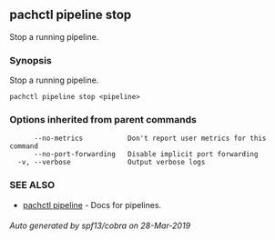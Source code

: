 ## pachctl pipeline stop

Stop a running pipeline.

### Synopsis


Stop a running pipeline.

```
pachctl pipeline stop <pipeline>
```

### Options inherited from parent commands

```
      --no-metrics           Don't report user metrics for this command
      --no-port-forwarding   Disable implicit port forwarding
  -v, --verbose              Output verbose logs
```

### SEE ALSO
* [pachctl pipeline](pachctl_pipeline.md)	 - Docs for pipelines.

###### Auto generated by spf13/cobra on 28-Mar-2019

